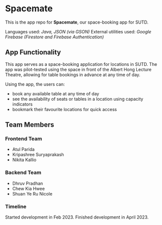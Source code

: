 # Spacemate

This is the app repo for __Spacemate__, our space-booking app for SUTD.

Languages used: *Java, JSON (via GSON)*
External utilities used: *Google Firebase (Firestore and Firebase Authentication)*

## App Functionality ##

This app serves as a space-booking application for locations in SUTD. The app was pilot-tested using the space in front of the Albert Hong Lecture Theatre, allowing for table bookings in advance at any time of day. 

Using the app, the users can:
- book any available table at any time of day
- see the availability of seats or tables in a location using capacity indicators
- bookmark their favourite locations for quick access

## Team Members ##

### Frontend Team ###
- Atul Parida
- Kripashree Suryaprakash
- Nikita Kallio

### Backend Team ###
- Dhruv Pradhan
- Chew Kia Hwee
- Shuan Ye Ru Nicole

### Timeline ###
Started development in Feb 2023.
Finished development in April 2023.

